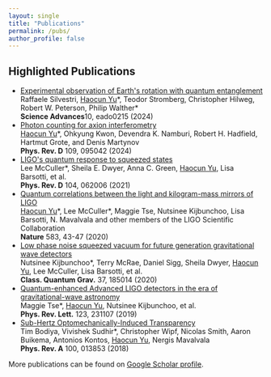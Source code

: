 ```yaml
---
layout: single
title: "Publications"
permalink: /pubs/
author_profile: false
---
```


## Highlighted Publications
* [Experimental observation of Earth's rotation with quantum entanglement](https://www.science.org/doi/10.1126/sciadv.ado0215)  <br>  Raffaele Silvestri, <ins>Haocun Yu</ins>\*, Teodor Stromberg, Christopher Hilweg, Robert W. Peterson, Philip Walther\* <br>  **Science Advances**10, eado0215 (2024)
* [Photon counting for axion interferometry](https://journals.aps.org/prd/abstract/10.1103/PhysRevD.109.095042)  <br> <ins>Haocun Yu</ins>\*, Ohkyung Kwon, Devendra K. Namburi, Robert H. Hadfield, Hartmut Grote, and Denis Martynov <br> **Phys. Rev. D** 109, 095042 (2024)
*  [LIGO's quantum response to squeezed states](https://journals.aps.org/prd/abstract/10.1103/PhysRevD.104.062006) <br> Lee McCuller\*, Sheila E. Dwyer, Anna C. Green, <ins>Haocun Yu</ins>, Lisa Barsotti, et al. <br> **Phys. Rev. D** 104, 062006 (2021)
* [Quantum correlations between the light and kilogram-mass mirrors of LIGO](https://www.nature.com/articles/s41586-020-2420-8)  <br> <ins>Haocun Yu</ins>\*, Lee McCuller\*, Maggie Tse, Nutsinee Kijbunchoo, Lisa Barsotti, N. Mavalvala and other members of the LIGO Scientific Collaboration  <br>  **Nature** 583, 43-47 (2020)
* [Low phase noise squeezed vacuum for future generation gravitational wave detectors](https://iopscience.iop.org/article/10.1088/1361-6382/aba4bb) <br> Nutsinee Kijbunchoo\*, Terry McRae, Daniel Sigg, Sheila Dwyer, <ins>Haocun Yu</ins>, Lee McCuller, Lisa Barsotti, et al. <br> **Class. Quantum Grav.** 37, 185014 (2020)
* [Quantum-enhanced Advanced LIGO detectors in the era of gravitational-wave astronomy](https://journals.aps.org/prl/abstract/10.1103/PhysRevLett.123.231107) <br> Maggie Tse*, <ins>Haocun Yu</ins>, Nutsinee Kijbunchoo, et al. <br> **Phys. Rev. Lett.** 123, 231107 (2019)
* [Sub-Hertz Optomechanically-Induced Transparency](https://journals.aps.org/pra/abstract/10.1103/PhysRevA.100.013853) <br> Tim Bodiya, Vivishek Sudhir\*, Christopher Wipf, Nicolas Smith, Aaron Buikema, Antonios Kontos, <ins>Haocun Yu</ins>, Nergis Mavalvala <br> **Phys. Rev. A** 100, 013853 (2018)




<div class="wordwrap">More publications can be found on <a href="{{site.author.googlescholar}}">Google Scholar profile</a>.</div>

<!--
7.		B. P. Abbott, Haocun Yu, et al. (LSC and Virgo Collaboration*)
	GW190521: A Binary Black Hole Merger with a Total Mass of 150 M⊙
	Phys. Rev. Lett. 125, 101102 (2020).
8.		A. B. Buikema, et al. (LSC Instrument Authors)
	Sensitivity and performance of the Advanced LIGO detectors in the third observing run
	Phys. Rev. D 102, 062003 (2020).

10.		B. P. Abbott, Haocun Yu, et al. (LSC and Virgo Collaboration*)
	GW170817: Measurements of neutron star radii and equation of state
	Phys. Rev. Lett. 121 (16), 161101 (2018).
* All equally contributed author
-->